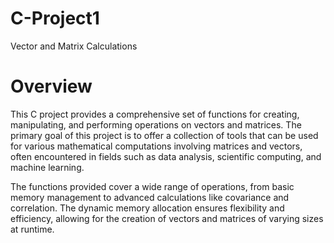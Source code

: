 # C-Project1
Vector and Matrix Calculations

# Overview
This C project provides a comprehensive set of functions for creating, manipulating, and performing operations on vectors and matrices. The primary goal of this project is to offer a collection of tools that can be used for various mathematical computations involving matrices and vectors, often encountered in fields such as data analysis, scientific computing, and machine learning.

The functions provided cover a wide range of operations, from basic memory management to advanced calculations like covariance and correlation. The dynamic memory allocation ensures flexibility and efficiency, allowing for the creation of vectors and matrices of varying sizes at runtime.
